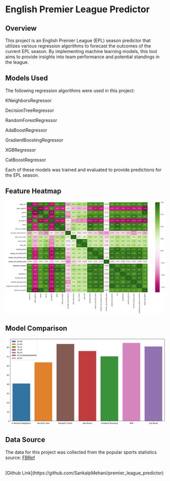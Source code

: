 # English Premier League Predictor

## Overview
This project is an English Premier League (EPL) season predictor that utilizes various regression algorithms to forecast the outcomes of the current EPL season. By implementing machine learning models, this tool aims to provide insights into team performance and potential standings in the league.


## Models Used
The following regression algorithms were used in this project:

KNeighborsRegressor

DecisionTreeRegressor

RandomForestRegressor

AdaBoostRegressor

GradientBoostingRegressor

XGBRegressor

CatBoostRegressor

Each of these models was trained and evaluated to provide predictions for the EPL season.


## Feature Heatmap
![feature_heatmap](/assets/img/blog/pl_predictor_heatmap.png)


## Model Comparison
![model_accuracy_barchart](/assets/img/blog/pl_predictor_barchart.png)



## Data Source

The data for this project was collected from the popular sports statistics source: [FBRef](https://fbref.com/en/comps/9/Premier-League-Stats)


<br>
[Github Link](https://github.com/SankalpMehani/premier_league_predictor)